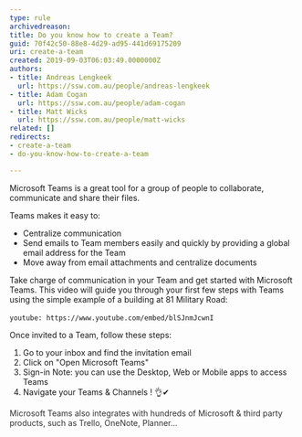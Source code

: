 ```yaml
---
type: rule
archivedreason: 
title: Do you know how to create a Team?
guid: 70f42c50-88e8-4d29-ad95-441d69175209
uri: create-a-team
created: 2019-09-03T06:03:49.0000000Z
authors:
- title: Andreas Lengkeek
  url: https://ssw.com.au/people/andreas-lengkeek
- title: Adam Cogan
  url: https://ssw.com.au/people/adam-cogan
- title: Matt Wicks
  url: https://ssw.com.au/people/matt-wicks
related: []
redirects:
- create-a-team
- do-you-know-how-to-create-a-team

---
```


Microsoft Teams is a great tool for a group of people to collaborate, communicate and share their files. 



Teams makes it easy to:


* Centralize communication
* Send emails to Team members easily and quickly by providing a global email address for the Team
* Move away from email attachments and centralize documents



<!--endintro-->

Take charge of communication in your Team and get started with Microsoft Teams. This video will guide you through your first few steps with Teams using the simple example of a building at 81 Military Road:


`youtube: https://www.youtube.com/embed/blSJnmJcwnI`
 





Once invited to a Team, follow these steps:


1. Go to your inbox and find the invitation email
2. Click on "Open Microsoft Teams"
3. Sign-in
Note: you can use the Desktop, Web or Mobile apps to access Teams
4. Navigate your Teams & Channels ! 👌✔





<font color="#333333">Microsoft Teams also integrates with hundreds of Microsoft &amp; third party products, such as Trello, OneNote, Planner...</font>
